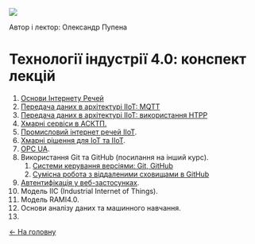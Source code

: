 ![](media/1.png)

Автор і лектор: Олександр Пупена 

# Технології індустрії 4.0: конспект лекцій

1. [Основи Інтернету Речей](intro.md)
2. [Передача даних в архітектурі IIoT: MQTT](MQTT.md)
3. [Передача даних в архітектурі IIoT: використання HTPP](HTTPAPI.md)
4. [Хмарні сервіси в АСКТП.](cloud.md)
5. [Промисловий інтернет речей IIoT](IIoT.md).
6. [Хмарні рішення для IoT та IIoT](cloudiot.md).
7. [OPC UA](OPC_UA.md).
8. Використання Git та GitHub (посилання на інший курс).
   1. [Системи керування версіями: Git, GitHub](https://pupenasan.github.io/ProgIngContrSystems/Лекц/Git.html)
   2. [Сумісна робота з віддаленими сховищами в GitHub](https://pupenasan.github.io/ProgIngContrSystems/Лекц/GitHub.html)
9. [Автентифікація у веб-застосунках](cloudauth.md).
10. Модель IIC (Industrial Internet of Things).
11. Модель RAMI4.0.
12. Основи аналізу даних та машинного навчання.
13. 

[<- На головну](../)